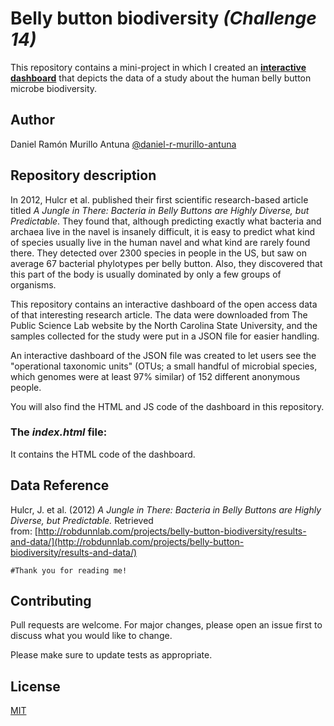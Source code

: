 # Belly button biodiversity *(Challenge 14)*

This repository contains a mini-project in which I created an [**interactive dashboard**](https://daniel-r-murillo-antuna.github.io/belly-button-challenge/index.html) that depicts the data of a study about the human belly button microbe biodiversity.

## Author

Daniel Ramón Murillo Antuna [@daniel-r-murillo-antuna](https://www.github.com/daniel-r-murillo-antuna)

## Repository description

In 2012, Hulcr et al. published their first scientific research-based article titled *A Jungle in There: Bacteria in Belly Buttons are Highly Diverse, but Predictable*. They found that, although predicting exactly what bacteria and archaea live in the navel is insanely difficult, it is easy to predict what kind of species usually live in the human navel and what kind are rarely found there. They detected over 2300 species in people in the US, but saw on average 67 bacterial phylotypes per belly button. Also, they discovered that this part of the body is usually dominated by only a few groups of organisms.

This repository contains an interactive dashboard of the open access data of that interesting research article. The data were downloaded from The Public Science Lab website by the North Carolina State University, and the samples collected for the study were put in a JSON file for easier handling.

An interactive dashboard of the JSON file was created to let users see the "operational taxonomic units" (OTUs; a small handful of microbial species, which genomes were at least 97% similar) of 152 different anonymous people.

You will also find the HTML and JS code of the dashboard in this repository.

### The *index.html* file:

It contains the HTML code of the dashboard.

## Data Reference

Hulcr, J. et al. (2012) *A Jungle in There: Bacteria in Belly Buttons are Highly Diverse, but Predictable.* Retrieved from: [http://robdunnlab.com/projects/belly-button-biodiversity/results-and-data/](http://robdunnlab.com/projects/belly-button-biodiversity/results-and-data/)

```#Thank you for reading me!```

## Contributing

Pull requests are welcome. For major changes, please open an issue first to discuss what you would like to change.

Please make sure to update tests as appropriate.

## License

[MIT](https://choosealicense.com/licenses/mit/)